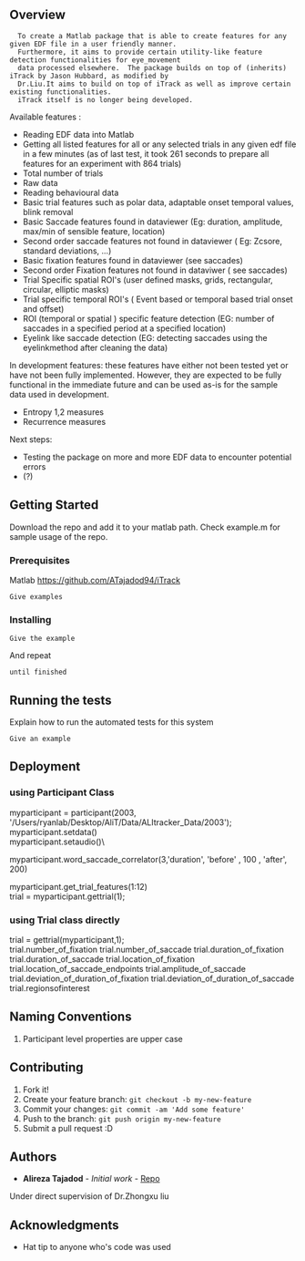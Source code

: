 
## Overview
      To create a Matlab package that is able to create features for any given EDF file in a user friendly manner. 
      Furthermore, it aims to provide certain utility-like feature detection functionalities for eye_movement 
      data processed elsewhere.  The package builds on top of (inherits) iTrack by Jason Hubbard, as modified by
      Dr.Liu.It aims to build on top of iTrack as well as improve certain existing functionalities.
      iTrack itself is no longer being developed. 
      
Available features : 
* Reading EDF data into Matlab
* Getting all listed features for all or any selected trials in any given edf file in a few minutes (as of last test, it took 261 seconds to prepare all features for an experiment with 864 trials)
* Total number of trials 
* Raw data
* Reading behavioural data
* Basic trial features such as polar data, adaptable onset temporal values, blink removal
* Basic Saccade features found in dataviewer (Eg: duration, amplitude, max/min of sensible feature, location)
* Second order saccade features not found in dataviewer ( Eg: Zcsore, standard deviations, ...)
* Basic fixation features found in dataviewer (see saccades)
* Second order Fixation features not found in dataviwer ( see saccades)
* Trial Specific spatial ROI's  (user defined masks, grids, rectangular, circular, elliptic masks)
* Trial specific temporal ROI's ( Event based  or temporal based trial onset and offset)
* ROI (temporal or spatial ) specific feature detection (EG: number of saccades in a specified period at a specified location)
* Eyelink like saccade detection (EG: detecting saccades using the eyelinkmethod after cleaning the data)

In development features: these features have either not been tested yet or have not been fully implemented. However, they are expected to be fully functional in the immediate future and can be used as-is for the sample data used in development.

* Entropy 1,2 measures
* Recurrence measures 

Next steps: 
* Testing the package on more and more EDF data to encounter potential errors
* (?)


## Getting Started

Download the repo and add it to your matlab path. 
Check example.m for sample usage of the repo. 

### Prerequisites

  Matlab
  https://github.com/ATajadod94/iTrack
```
Give examples
```

### Installing


```
Give the example
```

And repeat

```
until finished
```


## Running the tests

Explain how to run the automated tests for this system



```
Give an example
```

## Deployment

### using Participant Class 
myparticipant = participant(2003, '/Users/ryanlab/Desktop/AliT/Data/ALItracker_Data/2003');\
myparticipant.setdata()\
myparticipant.setaudio()\

myparticipant.word_saccade_correlator(3,'duration', 'before' , 100  , 'after', 200) 

myparticipant.get_trial_features(1:12)\
trial = myparticipant.gettrial(1);

### using Trial class directly 
trial = gettrial(myparticipant,1); \
trial.number_of_fixation
trial.number_of_saccade
trial.duration_of_fixation
trial.duration_of_saccade
trial.location_of_fixation
trial.location_of_saccade_endpoints
trial.amplitude_of_saccade
trial.deviation_of_duration_of_fixation
trial.deviation_of_duration_of_saccade
trial.regionsofinterest

## Naming Conventions 

1. Participant level properties are upper case


## Contributing

1. Fork it!
2. Create your feature branch: `git checkout -b my-new-feature`
3. Commit your changes: `git commit -am 'Add some feature'`
4. Push to the branch: `git push origin my-new-feature`
5. Submit a pull request :D


## Authors

* **Alireza Tajadod** - *Initial work* - [Repo](https://github.com/ATajadod94/ALITrack)

Under direct supervision of Dr.Zhongxu liu


## Acknowledgments

* Hat tip to anyone who's code was used

